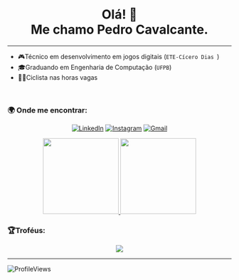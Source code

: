 <h1 align='center'>
Olá! 👋 </br> Me chamo Pedro Cavalcante.
</h1>

---

- 🎮Técnico em desenvolvimento em jogos digitais (`ETE-Cícero Dias `)
- 🎓Graduando em Engenharia de Computação (`UFPB`)
- 🚴‍♀️Ciclista nas horas vagas

</br>

### 🌍 Onde me encontrar:

<div align='center'>

  [![LinkedIn](https://img.shields.io/badge/LinkedIn-blue?style=for-the-badge&logo=linkedin&logoColor=white)](https://www.linkedin.com/in/pedro-cavalcante-898242185/)
  [![Instagram](https://img.shields.io/badge/Instagram-purple?style=for-the-badge&logo=instagram&logoColor=white)](https://www.instagram.com/pedr0cavalcante/)
  [![Gmail](https://img.shields.io/badge/Gmail-darkred?style=for-the-badge&logo=gmail&logoColor=white)](mailto:pedro.ricardo@academico.ufpb.br)
</div>

<p align="center">
  <a href="https://github.com/CavalcantePedro">
    <img height="170em" src="https://github-readme-stats.vercel.app/api?username=CavalcantePedro&theme=radical&show_icons=true&include_all_commits=true&count_private=true" />
    <img height="170em" src="https://github-readme-stats.vercel.app/api/top-langs/?username=CavalcantePedro&theme=radical&layout=compact" />
  </a>
</p>



### 🏆Troféus:

<div align='center'>
  <img src="https://github-profile-trophy.vercel.app/?username=CavalcantePedro&theme=radical&margin-w=3&margin-h=15"/>
</div>

---

![ProfileViews](https://komarev.com/ghpvc/?username=CavalcantePedro&color=ff69b4&style=flat-square)







